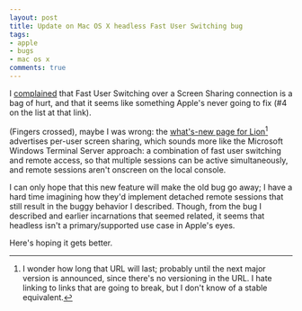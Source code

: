 ```yaml
---
layout: post
title: Update on Mac OS X headless Fast User Switching bug
tags:
- apple
- bugs
- mac os x
comments: true
---
```

I [complained](http://blog.metamatt.com/blog/2011/02/15/mac-os-x-bugs-apples-never-gonna-fix/) that Fast User Switching over a Screen Sharing connection is a bag of hurt, and that it seems like something Apple's never going to fix (#4 on the list at that link).

(Fingers crossed), maybe I was wrong: the [what's-new page for Lion](http://www.apple.com/macosx/whats-new/features.html#screensharing)[^1] advertises per-user screen sharing, which sounds more like the Microsoft Windows Terminal Server approach: a combination of fast user switching and remote access, so that multiple sessions can be active simultaneously, and remote sessions aren't onscreen on the local console.

I can only hope that this new feature will make the old bug go away; I have a hard time imagining how they'd implement detached remote sessions that still result in the buggy behavior I described. Though, from the bug I described and earlier incarnations that seemed related, it seems that headless isn't a primary/supported use case in Apple's eyes.

Here's hoping it gets better.

[^1]: I wonder how long that URL will last; probably until the next major version is announced, since there's no versioning in the URL. I hate linking to links that are going to break, but I don't know of a stable equivalent.
